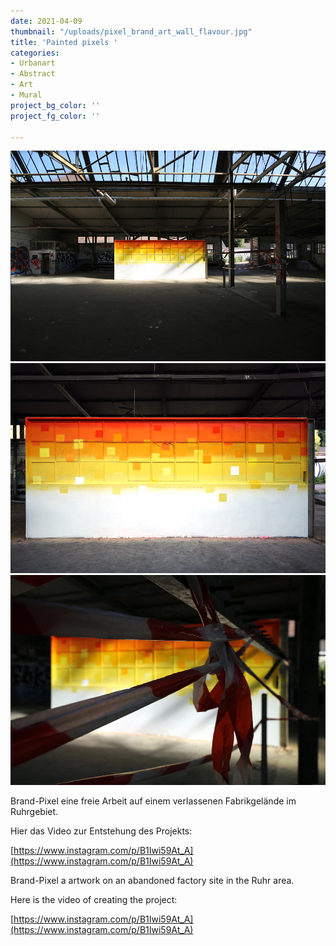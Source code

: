 ```yaml
---
date: 2021-04-09
thumbnail: "/uploads/pixel_brand_art_wall_flavour.jpg"
title: 'Painted pixels '
categories:
- Urbanart
- Abstract
- Art
- Mural
project_bg_color: ''
project_fg_color: ''

---
```

![](/uploads/pixel_brand_art_wall_totale.jpg)![](/uploads/pixel_brand_art_wall.jpg)![](/uploads/pixel_wall_flavour.jpg)

Brand-Pixel eine freie Arbeit auf einem verlassenen Fabrikgelände im Ruhrgebiet.

Hier das Video zur Entstehung des Projekts:

[https://www.instagram.com/p/B1Iwi59At_A](https://www.instagram.com/p/B1Iwi59At_A)

Brand-Pixel a artwork on an abandoned factory site in the Ruhr area.

Here is the video of creating the project:

[https://www.instagram.com/p/B1Iwi59At_A](https://www.instagram.com/p/B1Iwi59At_A)
